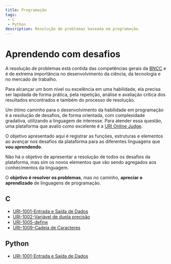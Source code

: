 ```yaml
---
title: Programação
tags:
 - C
 - Python
description: Resolução de problemas baseada em programação.
---
```


# Aprendendo com desafios

A resolução de problemas está contida das competências gerais da [BNCC]({{site.baseurl}}/docs/#2-pensamento-científico-criativo-e-crítico) e é de extrema importância no desenvolvimento da ciência, da tecnologia e no mercado de trabalho.

Para alcançar um bom nível ou excelência em uma habilidade, ela precisa ser lapidada de forma prática, pela repetição, análise e avaliação crítica dos resultados encontrados e também do processo de resolução.

Um ótimo caminho para o desenvolvimento da habilidade em programação é a resolução de desafios, de forma orientada, com complexidade gradativa, utilizando a linguagem de interesse. Para atender essa questão, uma plataforma que avalio como excelente é a [URI Online Judge](https://www.urionlinejudge.com.br/judge/pt/login/).

O objetivo apresentado aqui é registrar as funções, estruturas e elementos ao avançar nos desafios da plataforma para as diferentes linguagens que **vou aprendendo**.

Não há o objetivo de apresentar a resolução de todos os desafios da plataforma, mas sim os novos elementos que vão sendo agregados aos conhecimentos da linguagem.

O **objetivo é resolver os problemas**, mas no caminho, **apreciar o aprendizado** de linguagens de programação.

## C
* [URI-1001-Entrada e Saída de Dados]({{site.baseurl}}/2020/uri1001c_entradaSaidaDados)
* [URI-1002-Variável de dupla precisão]({{site.baseurl}}/2020/uri1002c_areaDoCirculo)
* [URI-1005-define]({{site.baseurl}}/2020/uri1005c_media1)
* [URI-1009-Cadeia de Caracteres]({{site.baseurl}}/2020/uri1009c_salarioComBonus)


## Python
* [URI-1001-Entrada e Saída de Dados]({{site.baseurl}}/2020/uri1001py_entradaSaidaDados)

